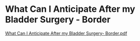 # What Can I Anticipate After my Bladder Surgery - Border

[What Can I Anticipate After my Bladder Surgery- Border.pdf](What%20Can%20I%20Anticipate%20After%20my%20Bladder%20Surgery%20-%20B%20d6394946519347d1bc495e1581bd197c/What_Can_I_Anticipate_After_my_Bladder_Surgery-_Border.pdf)